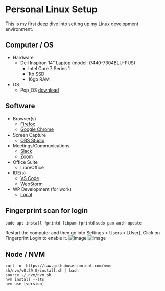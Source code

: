 # Personal Linux Setup
This is my first deep dive into setting up my Linux development environment. 

## Computer / OS
- Hardware
  - Dell Inspiron 14” Laptop (model: i7440-7304BLU-PUS)
    - Intel Core 7 Series 1
    - 1tb SSD
    - 16gb RAM
- OS
  - Pop_OS [download](https://pop.system76.com/)

## Software
  - Browser(s)
      - [Firefox](https://www.mozilla.org/en-US/firefox/all/#product-desktop-release)
      - [Google Chrome](https://www.google.com/chrome/)
  - Screen Capture
    - [OBS Studio](https://obsproject.com/)
  - Meetings/Communications
    - [Slack](https://slack.com/downloads/linux)
    - [Zoom](https://zoom.us/download?os=linux)
  - Office Suite
    - LibreOffice
  - IDE(s)
    - [VS Code](https://code.visualstudio.com/)
    - [WebStorm](https://www.jetbrains.com/webstorm/)
  - WP Development (for work)
    - [Local](https://localwp.com/help-docs/getting-started/installing-local/)
## Fingerprint scan for login
`sudo apt install fprintd libpam-fprintd`
 `sudo pam-auth-update`


Restart the computer and then go into Settings > Users > [User]. Click on Fingerprint Login to enable it.
![image](https://github.com/mnicholstamu/linux-setup/assets/128824999/5c9eed79-2f0a-433d-b4ec-59ea9463ae8d)
![image](https://github.com/mnicholstamu/linux-setup/assets/128824999/6d504bfd-6cfc-43f6-bdf8-29331580cc6f)



## Node / NVM
```sudo apt install nodejs
curl -o- https://raw.githubusercontent.com/nvm-sh/nvm/v0.39.0/install.sh | bash
source ~/.nvm/nvm.sh
nvm install --lts
nvm use [version]
